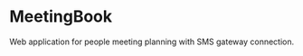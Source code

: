  MeetingBook
===============

Web application for people meeting planning with SMS gateway connection.


